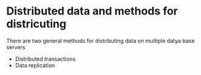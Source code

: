 # Distributed data and methods for districuting

There are two general methods for distributing data on multiple datya base servers

* Distributed transactions
* Data replication
